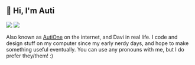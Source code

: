 ## 👋 Hi, I'm Auti
<a href="https://discord.com/users/226484318959173632" target="_blank"><img src="https://img.shields.io/static/v1?label=Discord&message=autione&color=5865f2&style=for-the-badge&logo=discord&logoColor=white" /></a>
<a href="https://matrix.to/#/@autione:envs.net" target="_blank"><img src="https://img.shields.io/static/v1?label=Matrix&message=%40autione%3Aenvs.net&color=000000&style=for-the-badge&logo=matrix&logoColor=white" /></a>

Also known as [AutiOne](https://auti.one) on the internet, and Davi in real life. I code and design stuff on my computer since my early nerdy days, and hope to make something useful eventually. You can use any pronouns with me, but I do prefer they/them! :)
